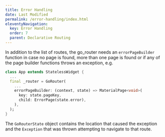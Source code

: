 ```yaml
---
title: Error Handling
date: Last Modified 
permalink: /error-handling/index.html
eleventyNavigation:
  key: Error Handling
  order: 7
  parent: Declarative Routing
---
```

In addition to the list of routes, the go_router needs an `errorPageBuilder`
function in case no page is found, more than one page is found or if any of the
page builder functions throws an exception, e.g.

```dart
class App extends StatelessWidget {
  ...
  final _router = GoRouter(
    ...
    errorPageBuilder: (context, state) => MaterialPage<void>(
      key: state.pageKey,
      child: ErrorPage(state.error),
    ),
  );
}
```

The `GoRouterState` object contains the location that caused the exception and
the `Exception` that was thrown attempting to navigate to that route.